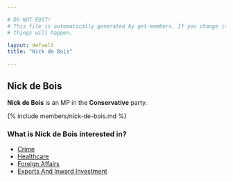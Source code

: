 ```yaml
---

# DO NOT EDIT!
# This file is automatically generated by get-members. If you change it, bad
# things will happen.

layout: default
title: "Nick de Bois"

---
```


## Nick de Bois

**Nick de Bois** is an MP in the **Conservative** party.

{% include members/nick-de-bois.md %}

### What is Nick de Bois interested in?


* [Crime](/interests/crime.html)
* [Healthcare](/interests/healthcare.html)
* [Foreign Affairs](/interests/foreign-affairs.html)
* [Exports And Inward Investment](/interests/exports-and-inward-investment.html)
